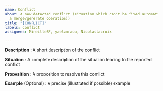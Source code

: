 ```yaml
---
name: Conflict
about: A new detected conflict (situation which can't be fixed automatically during
  a merge/generate operation))
title: "[CONFLICT]"
labels: conflict
assignees: MireilleBF, yaelamraou, NicolasLacroix

---
```


**Description** : A short description of the conflict

**Situation** : A complete description of the situation leading to the reported conflict

**Proposition** : A proposition to resolve this conflict

**Example** (Optional) : A precise (illustrated if possible) example
